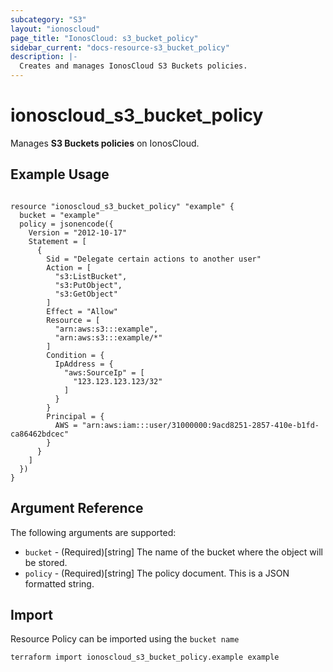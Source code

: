 ```yaml
---
subcategory: "S3"
layout: "ionoscloud"
page_title: "IonosCloud: s3_bucket_policy"
sidebar_current: "docs-resource-s3_bucket_policy"
description: |-
  Creates and manages IonosCloud S3 Buckets policies.
---
```


# ionoscloud_s3_bucket_policy

Manages **S3 Buckets policies** on IonosCloud.

## Example Usage

```hcl

resource "ionoscloud_s3_bucket_policy" "example" {
  bucket = "example"
  policy = jsonencode({
    Version = "2012-10-17"
    Statement = [
      {
        Sid = "Delegate certain actions to another user"
        Action = [
          "s3:ListBucket",
          "s3:PutObject",
          "s3:GetObject"
        ]
        Effect = "Allow"
        Resource = [
          "arn:aws:s3:::example",
          "arn:aws:s3:::example/*"
        ]
        Condition = {
          IpAddress = {
            "aws:SourceIp" = [
              "123.123.123.123/32"
            ]
          }
        }
        Principal = {
          AWS = "arn:aws:iam:::user/31000000:9acd8251-2857-410e-b1fd-ca86462bdcec"
        }
      }
    ]
  })
}

```

## Argument Reference

The following arguments are supported:

- `bucket` - (Required)[string] The name of the bucket where the object will be stored.
- `policy` - (Required)[string] The policy document. This is a JSON formatted string.

## Import

Resource Policy can be imported using the `bucket name`

```shell
terraform import ionoscloud_s3_bucket_policy.example example
```